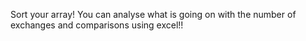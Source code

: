 Sort your array!
You can analyse what is going on with the number of exchanges and comparisons using excel!!
